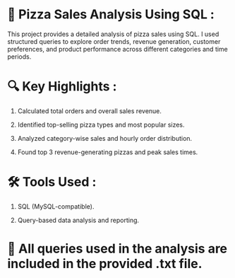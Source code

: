 # 🍕 Pizza Sales Analysis Using SQL :

This project provides a detailed analysis of pizza sales using SQL. I used structured queries to explore order trends, revenue generation, customer preferences, and product performance across different categories and time periods.

# 🔍 Key Highlights :

1.  Calculated total orders and overall sales revenue.

2.  Identified top-selling pizza types and most popular sizes.

3.  Analyzed category-wise sales and hourly order distribution.

4.  Found top 3 revenue-generating pizzas and peak sales times.

# 🛠️ Tools Used :

1.  SQL (MySQL-compatible).

2.  Query-based data analysis and reporting.

# 📄 All queries used in the analysis are included in the provided .txt file.
